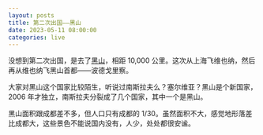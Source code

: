```yaml
---
layout: posts
title: 第二次出国——黑山
date: 2023-05-11 08:00:00
categories: live
---
```


没想到第二次出国，是去了[黑山](https://en.wikipedia.org/wiki/Montenegro)，相距 10,000 公里。这次从上海飞维也纳，然后再从维也纳飞黑山首都——波德戈里察。

大家对黑山这个国家比较陌生，听说过南斯拉夫么？塞尔维亚？黑山是个新国家，2006 年才独立，南斯拉夫分裂成了几个国家，其中一个是黑山。

黑山面积跟成都差不多，但人口只有成都的 1/30。虽然面积不大，感觉地形落差比成都大，这些景色不能说国内没有，人少，处处都很安谧。
